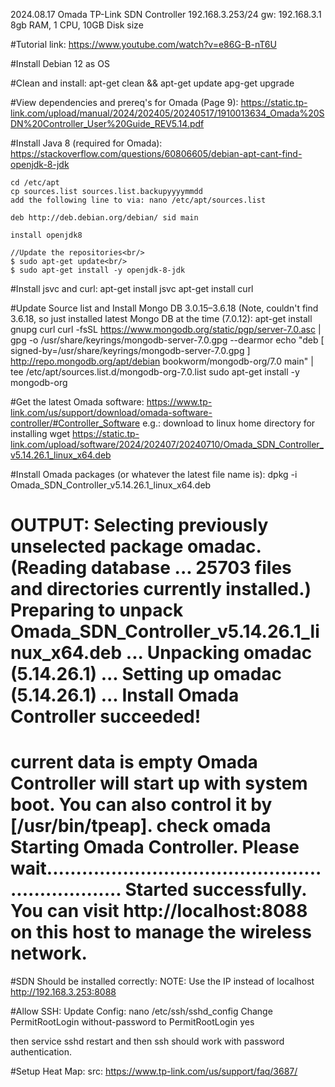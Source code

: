 2024.08.17
Omada TP-Link SDN Controller
192.168.3.253/24
gw: 192.168.3.1
8gb RAM, 1 CPU, 10GB Disk size

#Tutorial link:
https://www.youtube.com/watch?v=e86G-B-nT6U

#Install Debian 12 as OS

#Clean and install:
apt-get clean && apt-get update
apg-get upgrade

#View dependencies and prereq's for Omada (Page 9): 
https://static.tp-link.com/upload/manual/2024/202405/20240517/1910013634_Omada%20SDN%20Controller_User%20Guide_REV5.14.pdf

#Install Java 8 (required for Omada):
https://stackoverflow.com/questions/60806605/debian-apt-cant-find-openjdk-8-jdk

	cd /etc/apt
	cp sources.list sources.list.backupyyyymmdd
    add the following line to via: nano /etc/apt/sources.list

    deb http://deb.debian.org/debian/ sid main

    install openjdk8

    //Update the repositories<br/>
    $ sudo apt-get update<br/>
    $ sudo apt-get install -y openjdk-8-jdk

#Install jsvc and curl:
apt-get install jsvc
apt-get install curl

#Update Source list and Install Mongo DB 3.0.15–3.6.18 (Note, couldn't find 3.6.18, so just installed latest Mongo DB at the time (7.0.12):
apt-get install gnupg curl
curl -fsSL https://www.mongodb.org/static/pgp/server-7.0.asc | gpg -o /usr/share/keyrings/mongodb-server-7.0.gpg --dearmor
echo "deb [ signed-by=/usr/share/keyrings/mongodb-server-7.0.gpg ] http://repo.mongodb.org/apt/debian bookworm/mongodb-org/7.0 main" | tee /etc/apt/sources.list.d/mongodb-org-7.0.list
sudo apt-get install -y mongodb-org

#Get the latest Omada software:
https://www.tp-link.com/us/support/download/omada-software-controller/#Controller_Software
e.g.: download to linux home directory for installing
wget https://static.tp-link.com/upload/software/2024/202407/20240710/Omada_SDN_Controller_v5.14.26.1_linux_x64.deb

#Install Omada packages (or whatever the latest file name is):
dpkg -i Omada_SDN_Controller_v5.14.26.1_linux_x64.deb

OUTPUT:
Selecting previously unselected package omadac.
(Reading database ... 25703 files and directories currently installed.)
Preparing to unpack Omada_SDN_Controller_v5.14.26.1_linux_x64.deb ...
Unpacking omadac (5.14.26.1) ...
Setting up omadac (5.14.26.1) ...
Install Omada Controller succeeded!
==========================
current data is empty
Omada Controller will start up with system boot. You can also control it by [/usr/bin/tpeap]. 
check omada
Starting Omada Controller. Please wait..................................................................
Started successfully.
You can visit http://localhost:8088 on this host to manage the wireless network.
========================

#SDN Should be installed correctly:
NOTE: Use the IP instead of localhost
http://192.168.3.253:8088

#Allow SSH:
Update Config:
nano /etc/ssh/sshd_config
Change
PermitRootLogin without-password
to
PermitRootLogin yes

then service sshd restart and then ssh should work with password authentication.

#Setup Heat Map:
src: https://www.tp-link.com/us/support/faq/3687/
